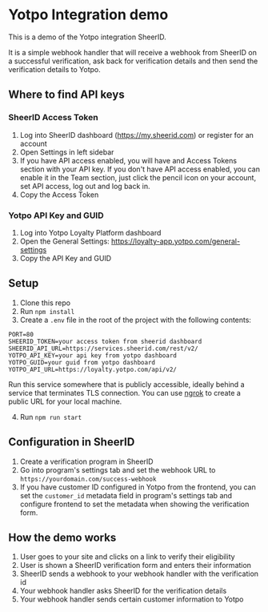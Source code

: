 # Yotpo Integration demo

This is a demo of the Yotpo integration SheerID. 

It is a simple webhook handler that will receive a webhook from SheerID on a successful verification, ask back for verification details and then send the verification details to Yotpo.

## Where to find API keys

### SheerID Access Token

1. Log into SheerID dashboard (https://my.sheerid.com) or register for an account
2. Open Settings in left sidebar
3. If you have API access enabled, you will have and Access Tokens section with your API key. If you don't have API access enabled, you can enable it in the Team section, just click the pencil icon on your account, set API access, log out and log back in.
4. Copy the Access Token

### Yotpo API Key and GUID

1. Log into Yotpo Loyalty Platform dashboard
2. Open the General Settings: https://loyalty-app.yotpo.com/general-settings
3. Copy the API Key and GUID

## Setup

1. Clone this repo
2. Run `npm install`
3. Create a `.env` file in the root of the project with the following contents:

```
PORT=80
SHEERID_TOKEN=your access token from sheerid dashboard
SHEERID_API_URL=https://services.sheerid.com/rest/v2/
YOTPO_API_KEY=your api key from yotpo dashboard
YOTPO_GUID=your guid from yotpo dashboard
YOTPO_API_URL=https://loyalty.yotpo.com/api/v2/
```

Run this service somewhere that is publicly accessible, ideally behind a service that terminates TLS connection. You can use [ngrok](https://ngrok.com/) to create a public URL for your local machine.

4. Run `npm run start`

## Configuration in SheerID

1. Create a verification program in SheerID
2. Go into program's settings tab and set the webhook URL to `https://yourdomain.com/success-webhook`
3. If you have customer ID configured in Yotpo from the frontend, you can set the `customer_id` metadata field in program's settings tab and configure frontend to set the metadata when showing the verification form.

## How the demo works

1. User goes to your site and clicks on a link to verify their eligibility
2. User is shown a SheerID verification form and enters their information
3. SheerID sends a webhook to your webhook handler with the verification id
4. Your webhook handler asks SheerID for the verification details
5. Your webhook handler sends certain customer information to Yotpo

